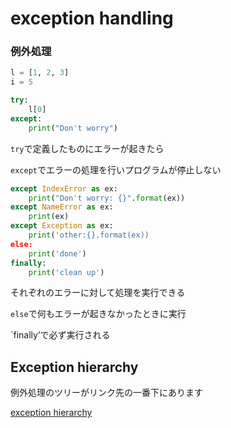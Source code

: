 # exception handling

### 例外処理

```python
l = [1, 2, 3]
i = 5

try:
    l[0]
except:
    print("Don't worry")
```

`try`で定義したものにエラーが起きたら

`except`でエラーの処理を行いプログラムが停止しない

```python
except IndexError as ex:
    print("Don't worry: {}".format(ex))
except NameError as ex:
    print(ex)
except Exception as ex:
    print('other:{}.format(ex))
else:
    print('done')
finally:
    print('clean up')
```

それぞれのエラーに対して処理を実行できる

`else`で何もエラーが起きなかったときに実行

`finally’で必ず実行される

## Exception hierarchy

例外処理のツリーがリンク先の一番下にあります

[exception hierarchy](https://docs.python.org/3/library/exceptions.html)


